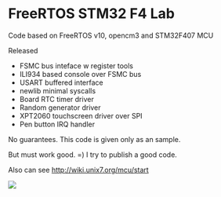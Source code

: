 
# FreeRTOS STM32 F4 Lab

Code based on FreeRTOS v10, opencm3 and STM32F407 MCU

Released
- FSMC bus inteface w register tools
- ILI934 based console over FSMC bus
- USART buffered interface
- newlib minimal syscalls 
- Board RTC timer driver
- Random generator driver
- XPT2060 touchscreen driver over SPI
- Pen button IRQ handler

No guarantees. This code is given only as an sample.

But must work good. =) I try to publish a good code.

Also can see http://wiki.unix7.org/mcu/start

![](http://wiki.unix7.org/_media/mcu/img_20180519_161315-cut-640.jpg)
